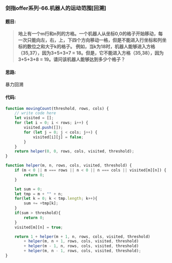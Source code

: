 ### 剑指offer系列-66.机器人的运动范围[回溯]
#### 题目:
>**地上有一个m行和n列的方格。一个机器人从坐标0,0的格子开始移动，每一次只能向左，右，上，下四个方向移动一格，但是不能进入行坐标和列坐标的数位之和大于k的格子。 例如，当k为18时，机器人能够进入方格（35,37），因为3+5+3+7 = 18。但是，它不能进入方格（35,38），因为3+5+3+8 = 19。请问该机器人能够达到多少个格子？**

#### 思路:
暴力回溯

#### 代码:
```javascript
function movingCount(threshold, rows, cols) {
    // write code here
    let visited = [];
    for (let i = 0; i < rows; i++) {
        visited.push([]);
        for (let j = 0; j < cols; j++) {
            visited[i][j] = false;
        }
    }
    return helper(0, 0, rows, cols, visited, threshold);
}

function helper(m, n, rows, cols, visited, threshold) {
    if (m < 0 || m === rows || n < 0 || n === cols || visited[m][n]) {
        return 0;
    }

    let sum = 0;
    let tmp = m + "" + n;
    for(let k = 0; k < tmp.length; k++){
        sum += +tmp[k];
    }
    if(sum > threshold){
        return 0;
    }
    visited[m][n] = true;

    return 1 + helper(m + 1, n, rows, cols, visited, threshold)
        + helper(m, n + 1, rows, cols, visited, threshold)
        + helper(m - 1, n, rows, cols, visited, threshold)
        + helper(m, n - 1, rows, cols, visited, threshold);
}

```